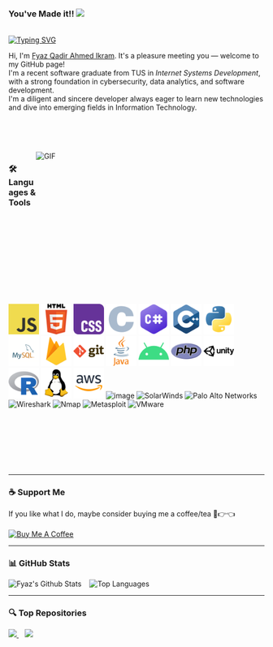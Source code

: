 ### You've Made it!! <img src="https://media.giphy.com/media/hvRJCLFzcasrR4ia7z/giphy.gif" width="25px">
<br />
<a href="https://git.io/typing-svg"><img src="https://readme-typing-svg.demolab.com?font=Google+Sans+Code&pause=1000&color=F7F7F7&background=FFFFFF00&width=435&lines=Welcome+to+my+Github+Page!;My+Name+is+Fyaz+Ikram+;I+love+to+Code+%3C%2F%3E+....;Develop+%F0%9F%91%A8%F0%9F%8F%BB%E2%80%8D%F0%9F%92%BB+......;Teach+%F0%9F%93%9D+........;And+Inspire+new+ideas+%F0%9F%92%A1;I'm+very+passionate+about%3A;Cybersecurity+%E2%9A%A0%EF%B8%8E;DevSecOPS+%F0%9F%9B%A0%EF%B8%8F;Automation+%F0%9F%9A%80;Aviation+%E2%9C%88%EF%B8%8F" alt="Typing SVG" /></a>

Hi, I'm [Fyaz Qadir Ahmed Ikram](https://fqain.github.io). It's a pleasure meeting you — welcome to my GitHub page!  
I'm a recent software graduate from TUS in *Internet Systems Development*, with a strong foundation in cybersecurity, data analytics, and software development.  
I'm a diligent and sincere developer always eager to learn new technologies and dive into emerging fields in Information Technology.

<br /><br />

<br />

<img align="right" alt="GIF" src="https://github.com/abhisheknaiidu/abhisheknaiidu/blob/master/code.gif?raw=true" width="450" height="300" />

### 🛠️ Languages & Tools  

<p align="left">
  <!-- Programming/Dev stack (unchanged) -->
  <img height="60" src="https://raw.githubusercontent.com/github/explore/main/topics/javascript/javascript.png" alt="JavaScript" />
  <img height="60" src="https://raw.githubusercontent.com/github/explore/main/topics/html/html.png" alt="HTML" />
  <img height="60" src="https://raw.githubusercontent.com/github/explore/main/topics/css/css.png" alt="CSS" />
  <img height="60" src="https://raw.githubusercontent.com/github/explore/main/topics/c/c.png" alt="C" />
  <img height="60" src="https://raw.githubusercontent.com/github/explore/main/topics/csharp/csharp.png" alt="C#" />
  <img height="60" src="https://raw.githubusercontent.com/github/explore/main/topics/cpp/cpp.png" alt="C++" />
  <img height="60" src="https://raw.githubusercontent.com/github/explore/main/topics/python/python.png" alt="Python" />
  <img height="60" src="https://raw.githubusercontent.com/github/explore/main/topics/mysql/mysql.png" alt="MySQL" />
  <img height="60" src="https://raw.githubusercontent.com/github/explore/main/topics/firebase/firebase.png" alt="Firebase" />
  <img height="60" src="https://raw.githubusercontent.com/github/explore/main/topics/git/git.png" alt="Git" />
  <img height="60" src="https://raw.githubusercontent.com/github/explore/main/topics/java/java.png" alt="Java" />
  <img height="60" src="https://raw.githubusercontent.com/github/explore/main/topics/android/android.png" alt="Android" />
  <img height="60" src="https://raw.githubusercontent.com/github/explore/main/topics/php/php.png" alt="PHP" />
  <img height="60" src="https://raw.githubusercontent.com/github/explore/main/topics/unity/unity.png" alt="Unity" />
  <img height="60" src="https://raw.githubusercontent.com/github/explore/main/topics/r/r.png" alt="R" />
  <img height="60" src="https://raw.githubusercontent.com/github/explore/main/topics/linux/linux.png" alt="Linux" />
  <img height="60" src="https://raw.githubusercontent.com/github/explore/main/topics/aws/aws.png" alt="AWS" />

  <!-- Cybersecurity / Network Tools -->
  <img width="60" height="40" alt="image" src="https://github.com/user-attachments/assets/bb39c316-ac49-4b25-b864-050a3d7fb009" />
  <img height="60" src="https://images.icon-icons.com/2699/PNG/512/solarwinds_logo_icon_169738.png" alt="SolarWinds" />
  <img height="60" src="https://companieslogo.com/img/orig/PANW-4618d203.png?t=1720244493" alt="Palo Alto Networks" />
  <img height="60" src="https://e1.pngegg.com/pngimages/342/752/png-clipart-macos-app-icons-wireshark.png" alt="Wireshark" />
  <img height="60" src="https://www.myqnap.org/wp-content/uploads/nmap-logo.png" alt="Nmap" />
  <img height="60" src="https://www.kali.org/tools/metasploit-framework/images/metasploit-framework-logo.svg" alt="Metasploit" />
  <img height="60" src="https://e7.pngegg.com/pngimages/23/668/png-clipart-vm-logo-text-brand-logo-vmware-text-logo-thumbnail.png" alt="VMware" />
  <img height="60" src="https://www.devprojournal.com/wp-content/uploads/2021/10/dynatrace-logo.png" alt="" />
  <img height="60" src="https://encrypted-tbn0.gstatic.com/images?q=tbn:ANd9GcRIGLJUF2mKapkUggbszRihDaBg1b8bMphOjg&s" alt="" />
  <img height="60" src="https://cdn3.iconfinder.com/data/icons/database-29/100/database_data_storage_db_file-01-512.png" alt="" />
  <img height="60" src="https://cdn4.iconfinder.com/data/icons/logos-and-brands/512/144_Gitlab_logo_logos-512.png" alt="" />
  <img height="60" src="https://cdn-public.softwarereviews.com/production/favicons/offerings/7899/original/channels4_profile-removebg-preview.png" alt="" />
  <img height="60" src="https://cdn-public.softwarereviews.com/production/favicons/offerings/9448/original/256x256bb__40_-removebg-preview.png" alt="" />
  <img height="60" src="https://cdn11.bigcommerce.com/s-vf6hqg41u5/images/stencil/1280x1280/products/1355152/2138733/RSA_Security-Logo.wine__05397.1728317407.png?c=2" alt="" />
  <img height="60" src="https://avatars.slack-edge.com/2023-01-30/4714057317990_dc6950efe678de64e005_512.jpg" alt="" />
  <img height="40" src="" alt="" />
  <img height="40" src="" alt="" />
  <img height="40" src="" alt="" />
  <img height="40" src="" alt="" />
</p>


<br /><br />
<br />
<br />
<br />
<br />

---

### ☕ Support Me  

If you like what I do, maybe consider buying me a coffee/tea 🥺👉👈  
<a href="https://www.buymeacoffee.com/fyazikram8Y" target="_blank">
<br />
  <img src="https://cdn.buymeacoffee.com/buttons/v2/default-red.png" alt="Buy Me A Coffee" width="150">
</a>

---

### 📊 GitHub Stats

<p align="left">
  <img src="https://github-readme-stats.vercel.app/api?username=FQAIN&show_icons=true&include_all_commits=true&theme=dark&hide_border=true" alt="Fyaz's Github Stats" height="160"/>
  &nbsp;&nbsp;
  <img src="https://github-readme-stats.vercel.app/api/top-langs/?username=FQAIN&layout=compact&theme=dark&hide_border=true" alt="Top Languages" height="160"/>
</p>

---

### 🔍 Top Repositories

<p align="left">
  <a href="https://github.com/FQAIN/github-readme-stats">
    <img src="https://github-readme-stats.vercel.app/api/pin/?username=FQAIN&repo=GiddyGoat.CodeIgniter&theme=dark" height="130"/>
  </a>
  &nbsp;&nbsp;
  <a href="https://github.com/FQAIN/FQAIN.github.io">
    <img src="https://github-readme-stats.vercel.app/api/pin/?username=FQAIN&repo=SOAM-Sullimar-Academy-of-Music-Enigma-Crackers&theme=dark" height="130"/>
  </a>
</p>

